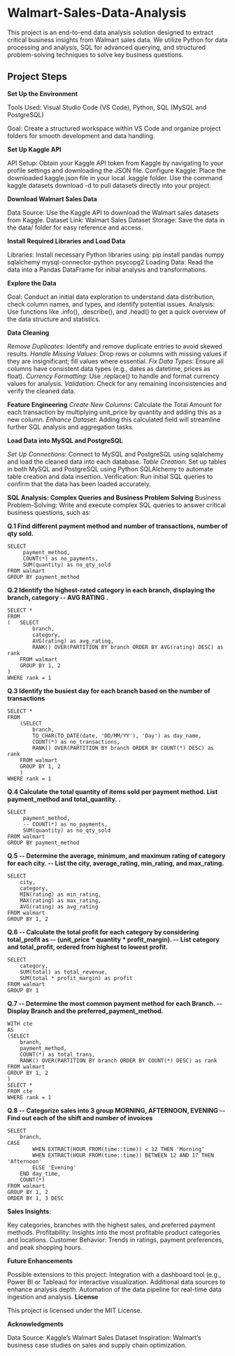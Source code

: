 # Walmart-Sales-Data-Analysis
This project is an end-to-end data analysis solution designed to extract critical business insights from Walmart sales data. We utilize Python for data processing and analysis, SQL for advanced querying, and structured problem-solving techniques to solve key business questions.

## Project Steps

**Set Up the Environment**

Tools Used: Visual Studio Code (VS Code), Python, SQL (MySQL and PostgreSQL)

Goal: Create a structured workspace within VS Code and organize project folders for smooth development and data handling.

**Set Up Kaggle API**

API Setup: Obtain your Kaggle API token from Kaggle by navigating to your profile settings and downloading the JSON file.
Configure Kaggle:
Place the downloaded kaggle.json file in your local .kaggle folder.
Use the command kaggle datasets download -d <dataset-path> to pull datasets directly into your project.

**Download Walmart Sales Data**

Data Source: Use the Kaggle API to download the Walmart sales datasets from Kaggle.
Dataset Link: Walmart Sales Dataset
Storage: Save the data in the data/ folder for easy reference and access.

**Install Required Libraries and Load Data**

Libraries: Install necessary Python libraries using:
pip install pandas numpy sqlalchemy mysql-connector-python psycopg2
Loading Data: Read the data into a Pandas DataFrame for initial analysis and transformations.

**Explore the Data**

Goal: Conduct an initial data exploration to understand data distribution, check column names, and types, and identify potential issues.
Analysis: Use functions like .info(), .describe(), and .head() to get a quick overview of the data structure and statistics.

**Data Cleaning**

*Remove Duplicates*: Identify and remove duplicate entries to avoid skewed results.
*Handle Missing Values*: Drop rows or columns with missing values if they are insignificant; fill values where essential.
*Fix Data Types*: Ensure all columns have consistent data types (e.g., dates as datetime, prices as float).
*Currency Formatting*: Use .replace() to handle and format currency values for analysis.
*Validation*: Check for any remaining inconsistencies and verify the cleaned data.

**Feature Engineering**
*Create New Columns*: Calculate the Total Amount for each transaction by multiplying unit_price by quantity and adding this as a new column.
*Enhance Dataset*: Adding this calculated field will streamline further SQL analysis and aggregation tasks.

**Load Data into MySQL and PostgreSQL**

*Set Up Connections*: Connect to MySQL and PostgreSQL using sqlalchemy and load the cleaned data into each database.
*Table Creation*: Set up tables in both MySQL and PostgreSQL using Python SQLAlchemy to automate table creation and data insertion.
Verification: Run initial SQL queries to confirm that the data has been loaded accurately.

**SQL Analysis: Complex Queries and Business Problem Solving**
Business Problem-Solving: Write and execute complex SQL queries to answer critical business questions, such as:

**Q.1 Find different payment method and number of transactions, number of qty sold.**
```
SELECT 
	 payment_method,
	 COUNT(*) as no_payments,
	 SUM(quantity) as no_qty_sold
FROM walmart
GROUP BY payment_method

```
**Q.2 Identify the highest-rated category in each branch, displaying the branch, category
-- AVG RATING .**
```
SELECT * 
FROM
(	SELECT 
		branch,
		category,
		AVG(rating) as avg_rating,
		RANK() OVER(PARTITION BY branch ORDER BY AVG(rating) DESC) as rank
	FROM walmart
	GROUP BY 1, 2
)
WHERE rank = 1

```
**Q.3 Identify the busiest day for each branch based on the number of transactions**
```
SELECT * 
FROM
	(SELECT 
		branch,
		TO_CHAR(TO_DATE(date, 'DD/MM/YY'), 'Day') as day_name,
		COUNT(*) as no_transactions,
		RANK() OVER(PARTITION BY branch ORDER BY COUNT(*) DESC) as rank
	FROM walmart
	GROUP BY 1, 2
	)
WHERE rank = 1

```
**Q.4 Calculate the total quantity of items sold per payment method. List payment_method and total_quantity.
.**
```
SELECT 
	 payment_method,
	 -- COUNT(*) as no_payments,
	 SUM(quantity) as no_qty_sold
FROM walmart
GROUP BY payment_method
```
**Q.5
-- Determine the average, minimum, and maximum rating of category for each city. 
-- List the city, average_rating, min_rating, and max_rating.**
```
SELECT 
	city,
	category,
	MIN(rating) as min_rating,
	MAX(rating) as max_rating,
	AVG(rating) as avg_rating
FROM walmart
GROUP BY 1, 2
```
**Q.6
-- Calculate the total profit for each category by considering total_profit as
-- (unit_price * quantity * profit_margin). 
-- List category and total_profit, ordered from highest to lowest profit.**
```
SELECT 
	category,
	SUM(total) as total_revenue,
	SUM(total * profit_margin) as profit
FROM walmart
GROUP BY 1
```
 **Q.7
-- Determine the most common payment method for each Branch. 
-- Display Branch and the preferred_payment_method.**
```
WITH cte 
AS
(SELECT 
	branch,
	payment_method,
	COUNT(*) as total_trans,
	RANK() OVER(PARTITION BY branch ORDER BY COUNT(*) DESC) as rank
FROM walmart
GROUP BY 1, 2
)
SELECT *
FROM cte
WHERE rank = 1

```
**Q.8
-- Categorize sales into 3 group MORNING, AFTERNOON, EVENING 
-- Find out each of the shift and number of invoices**
```
SELECT
	branch,
CASE 
		WHEN EXTRACT(HOUR FROM(time::time)) < 12 THEN 'Morning'
		WHEN EXTRACT(HOUR FROM(time::time)) BETWEEN 12 AND 17 THEN 'Afternoon'
		ELSE 'Evening'
	END day_time,
	COUNT(*)
FROM walmart
GROUP BY 1, 2
ORDER BY 1, 3 DESC
```



**Sales Insights**: 

Key categories, branches with the highest sales, and preferred payment methods.
Profitability: Insights into the most profitable product categories and locations.
Customer Behavior: Trends in ratings, payment preferences, and peak shopping hours.

**Future Enhancements**

Possible extensions to this project:
Integration with a dashboard tool (e.g., Power BI or Tableau) for interactive visualization.
Additional data sources to enhance analysis depth.
Automation of the data pipeline for real-time data ingestion and analysis.
**License**

This project is licensed under the MIT License.

**Acknowledgments**

Data Source: Kaggle’s Walmart Sales Dataset
Inspiration: Walmart’s business case studies on sales and supply chain optimization.


